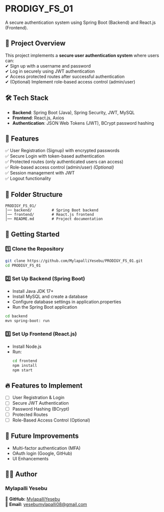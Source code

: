 # PRODIGY_FS_01
A secure authentication system using Spring Boot (Backend) and React.js (Frontend).


## 📌 Project Overview

This project implements a **secure user authentication system** where users can:  
✔ Sign up with a username and password  
✔ Log in securely using JWT authentication  
✔ Access protected routes after successful authentication  
✔ (Optional) Implement role-based access control (admin/user)


## 🛠 Tech Stack

- **Backend**: Spring Boot (Java), Spring Security, JWT, MySQL
- **Frontend**: React.js, Axios
- **Authentication**: JSON Web Tokens (JWT), BCrypt password hashing

## 🚀 Features

✅ User Registration (Signup) with encrypted passwords\
✅ Secure Login with token-based authentication\
✅ Protected routes (only authenticated users can access)\
✅ Role-based access control (admin/user) *(Optional)*\
✅ Session management with JWT\
✅ Logout functionality


## 📂 Folder Structure

```
PRODIGY_FS_01/
│── backend/         # Spring Boot backend
│── frontend/        # React.js frontend
│── README.md        # Project documentation
```


## 🚀 Getting Started

### 1️⃣ Clone the Repository

```bash
git clone https://github.com/MylapalliYesebu/PRODIGY_FS_01.git
cd PRODIGY_FS_01
```

### 2️⃣ Set Up Backend (Spring Boot)
- Install Java JDK 17+
- Install MySQL and create a database
- Configure database settings in application.properties
- Run the Spring Boot application
```bash
cd backend
mvn spring-boot: run
```

### 3️⃣ Set Up Frontend (React.js)
- Install Node.js
- Run:
  ```bash
  cd frontend
  npm install
  npm start
  ```


## 🔥 Features to Implement

- [ ]  User Registration & Login
- [ ]  Secure JWT Authentication
- [ ]  Password Hashing (BCrypt)
- [ ]  Protected Routes
- [ ]  Role-Based Access Control (Optional)

## 📝 Future Improvements

- Multi-factor authentication (MFA)
- OAuth login (Google, GitHub)
- UI Enhancements

## 🧑‍💻 Author
### Mylapalli Yesebu
🔹 **GitHub:** [MylapalliYesebu](https://github.com/MylapalliYesebu)    
🔹 **Email:**  <span style="color:blue"><yesebumylapalli08@gmail.com></span>
